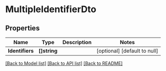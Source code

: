 # MultipleIdentifierDto

## Properties
Name | Type | Description | Notes
------------ | ------------- | ------------- | -------------
**Identifiers** | **[]string** |  | [optional] [default to null]

[[Back to Model list]](../README.md#documentation-for-models) [[Back to API list]](../README.md#documentation-for-api-endpoints) [[Back to README]](../README.md)

